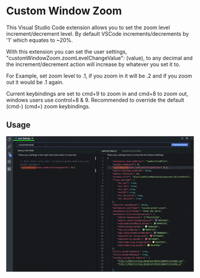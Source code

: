 # Custom Window Zoom

This Visual Studio Code extension allows you to set the zoom level increment/decrement level.  By default VSCode increments/decrements by '1' which equates to ~20%.  

With this extension you can set the user settings, "customWindowZoom.zoomLevelChangeValue": (value), to any decimal and the increment/decrement action will increase by whatever you set it to.  

For Example, set zoom level to .1, if you zoom in it will be .2 and if you zoom out it would be .1 again.

Current keybindings are set to cmd+9 to zoom in and cmd+8 to zoom out, windows users use control+8 & 9. Recommended to override the default (cmd-) (cmd=) zoom keybindings.


## Usage
![Usage](https://github.com/cbengtson85/custom-window-zoom/raw/master/images/zoomusage.gif)
